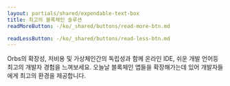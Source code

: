 ```yaml
---
layout: partials/shared/expendable-text-box
title: 최고의 블록체인 솔루션
readMoreButton: -/ko/_shared/buttons/read-more-btn.md

readLessButton: -/ko/_shared/buttons/read-less-btn.md
---
```


Orbs의 확장성, 저비용 및 가상체인간의 독립성과 함께 온라인 IDE, 쉬운 개발 언어등 최고의 개발자 경험을 느껴보세요. 오늘날 블록체인 앱들을 확장해가는데 있어 개발자들에게 최고의 환경을 제공합니다.
